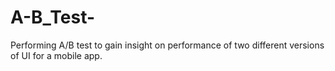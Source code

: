 # A-B_Test-
Performing A/B test to gain insight on performance of two different versions of UI for a mobile app.
